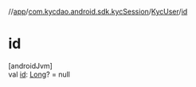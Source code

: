 //[app](../../../index.md)/[com.kycdao.android.sdk.kycSession](../index.md)/[KycUser](index.md)/[id](id.md)

# id

[androidJvm]\
val [id](id.md): [Long](https://kotlinlang.org/api/latest/jvm/stdlib/kotlin/-long/index.html)? = null
